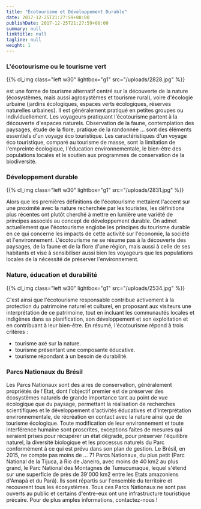 ```yaml
---
title: "Écotourisme et Développement Durable"
date: 2017-12-25T21:27:59+08:00
publishDate: 2017-12-25T21:27:59+08:00
summary: null
linktitle: null
tagline: null
weight: 1
---
```

### L'écotourisme ou le tourisme vert
{{% cl_img class="left w30" lightbox="g1" src="/uploads/2828.jpg" %}}

est une forme de tourisme alternatif centré sur la découverte de la nature (écosystèmes, mais aussi agrosystèmes et tourisme rural), voire d'écologie urbaine (jardins écologiques, espaces verts écologiques, réserves naturelles urbaines). Il est généralement pratiqué en petites groupes ou individuellement. Les voyageurs pratiquant l'écotourisme partent à la découverte d'espaces naturels. Observation de la faune, contemplation des paysages, étude de la flore, pratique de la randonnée … sont des éléments essentiels d'un voyage éco touristique. Les caractéristiques d'un voyage éco touristique, comparé au tourisme de masse, sont la limitation de l'empreinte écologique, l'éducation environnementale, le bien-être des populations locales et le soutien aux programmes de conservation de la biodiversité.

### Développement durable
{{% cl_img class="left w30" lightbox="g1" src="/uploads/2831.jpg" %}}

Alors que les premières définitions de l'écotourisme mettaient l'accent sur une proximité avec la nature recherchée par les touristes, les définitions plus récentes ont plutôt cherché à mettre en lumière une variété de principes associés au concept de développement durable. On admet actuellement que l'écotourisme englobe les principes du tourisme durable en ce qui concerne les impacts de cette activité sur l'économie, la société et l'environnement. L'écotourisme ne se résume pas à la découverte des paysages, de la faune et de la flore d'une région, mais aussi à celle de ses habitants et vise à sensibiliser aussi bien les voyageurs que les populations locales de la nécessité de préserver l'environnement.

### Nature, éducation et durabilité
{{% cl_img class="left w30" lightbox="g1" src="/uploads/2534.jpg" %}}

C'est ainsi que l'écotourisme responsable contribue activement à la protection du patrimoine naturel et culturel, en proposant aux visiteurs une interprétation de ce patrimoine, tout en incluant les communautés locales et indigènes dans sa planification, son développement et son exploitation et en contribuant à leur bien-être.
En résumé, l'écotourisme répond à trois critères :

- tourisme axé sur la nature.
- tourisme présentant une composante éducative.
- tourisme répondant à un besoin de durabilité.

### Parcs Nationaux du Brésil

Les Parcs Nationaux sont des aires de conservation, généralement propriétés de l'Etat, dont l'objectif premier est de préserver des écosystèmes naturels de grande importance tant au point de vue écologique que du paysage, permettant la réalisation de recherches scientifiques et le développement d'activités éducatives et d'interprétation environnementale, de récréation en contact avec la nature ainsi que de tourisme écologique.
Toute modification de leur environnement et toute interférence humaine sont proscrites, exceptions faites de mesures qui seraient prises pour récupérer un état dégradé, pour préserver l'équilibre naturel, la diversité biologique et les processus naturels du Parc conformément à ce qui est prévu dans son plan de gestion.
Le Brésil, en 2015, ne compte pas moins de … 71 Parcs Nationaux, du plus petit (Parc National de la Tijuca, à Rio de Janeiro, avec moins de 40 km2 au plus grand, le Parc National des Montagnes de Tumucumaque, lequel s'étend sur une superficie de près de 39'000 km2 entre les Etats amazoniens d'Amapá et du Pará). Ils sont répartis sur l'ensemble du territoire et recouvrent tous les écosystèmes.
Tous ces Parcs Nationaux ne sont pas ouverts au public et certains d'entre-eux ont une infrastructure touristique précaire. Pour de plus amples informations, contactez-nous !
